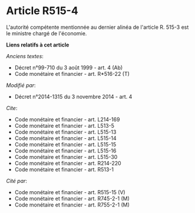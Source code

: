 # Article R515-4

L'autorité compétente mentionnée au dernier alinéa de l'article R. 515-3 est le ministre chargé de l'économie.

**Liens relatifs à cet article**

_Anciens textes_:

  - Décret n°99-710 du 3 août 1999 - art. 4 (Ab)
  - Code monétaire et financier - art. R*516-22 (T)

_Modifié par_:

  - Décret n°2014-1315 du 3 novembre 2014 - art. 4

_Cite_:

  - Code monétaire et financier - art. L214-169
  - Code monétaire et financier - art. L513-5
  - Code monétaire et financier - art. L515-13
  - Code monétaire et financier - art. L515-14
  - Code monétaire et financier - art. L515-15
  - Code monétaire et financier - art. L515-16
  - Code monétaire et financier - art. L515-30
  - Code monétaire et financier - art. R214-220
  - Code monétaire et financier - art. R513-1

_Cité par_:

  - Code monétaire et financier - art. R515-15 (V)
  - Code monétaire et financier - art. R745-2-1 (M)
  - Code monétaire et financier - art. R755-2-1 (M)
